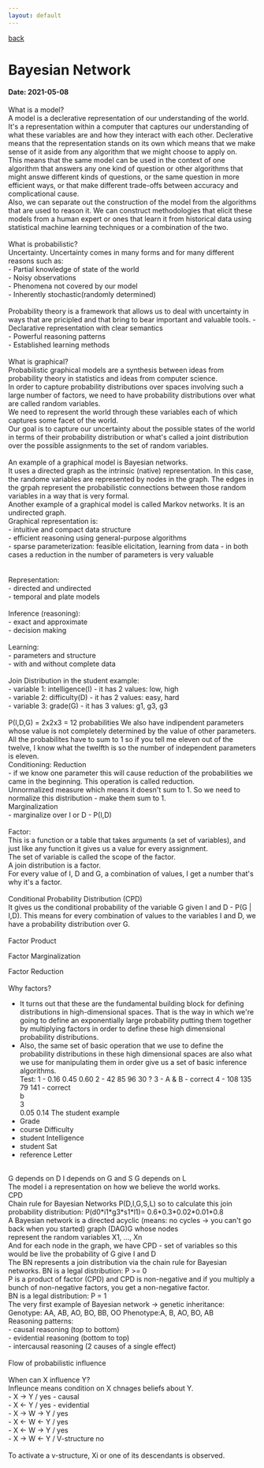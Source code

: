 ```yaml
---
layout: default
---
```

[back](./full-list.md)

<h1>
Bayesian Network</h1>
<h4>
Date: 2021-05-08
</h4>
<p>
What is a model?<br>
A model is a declerative representation of our understanding of the world. It's a representation
within a computer that captures our understanding of what these variables are and how they interact with
each other. Declerative means that the representation stands on its own which means that we make sense
of it aside from any algorithm that we might choose to apply on.
<br>
This means that the same model can be used in the context of one algorithm that answers any one kind
of question or other algorithms that might answe different kinds of questions, or the same question
in more efficient ways, or that make different trade-offs between accuracy and complicational cause.
<br>
Also, we can separate out the construction of the model from the algorithms that are used to reason it.
We can construct methodologies that elicit these models from a human expert or ones that learn it from
historical data using statistical machine learning techniques or a combination of the two.
<br>
<br>
What is probabilistic?<br>
Uncertainty. Uncertainty comes in many forms and for many
different reasons such as:<br>
- Partial knowledge of state of the world<br>
- Noisy observations<br>
- Phenomena not covered by our model<br>
- Inherently stochastic(randomly determined)<br>
<br>
Probability theory is a framework that allows us to deal with uncertainty in ways that are pricipled
and that bring to bear important and valuable tools.
- Declarative representation with clear semantics<br>
- Powerful reasoning patterns<br>
- Established learning methods<br>
<br>
What is graphical?<br>
Probabilistic graphical models are a synthesis between ideas from probability theory in statistics and
ideas from computer science.<br>
In order to capture probability distributions over spaces involving such a large number of factors, we
need to have probability distributions over what are called random variables.<br>
We need to represent the world through these variables each of which captures some facet of the world.<br>
Our goal is to capture our uncertainty about the possible states of the world in terms of their probability 
distribution or what's called a joint distribution over the possible assignments to the set of random 
variables.
<br>
<br>
An example of a graphical model is Bayesian networks.<br>
It uses a directed graph as the intrinsic (native) representation. In this case, the randome variables
are represented by nodes in the graph. The edges in the grpah represent the probabilistic connections
between those random variables in a way that is very formal.
<br>
Another example of a graphical model is called Markov networks.
It is an undirected graph.
<br>
Graphical representation is:<br>
- intuitive and compact data structure<br>
- efficient reasoning using general-purpose algorithms<br>
- sparse parameterization: feasible elicitation, learning from data - in both cases a reduction in
the number of parameters is very valuable<br>
<br>
<br>
Representation:<br>
- directed and undirected<br>
- temporal and plate models<br>
<br>
Inference (reasoning):<br>
- exact and approximate<br>
- decision making<br>
<br> 
Learning:<br>
- parameters and structure<br>
- with and without complete data<br>
<br>
Join Distribution in the student example:<br>
- variable 1: intelligence(I) - it has 2 values: low, high<br>
- variable 2: difficulty(D) - it has 2 values: easy, hard<br>
- variable 3: grade(G) - it has 3 values: g1, g3, g3<br>
<br>
P(I,D,G) = 2x2x3 = 12 probabilities
We also have indipendent parameters whose value is not completely determined by the value of other
parameters.<br>
All the probabilites have to sum to 1 so if you tell me eleven out of the twelve, I know what the 
twelfth is so the number of independent parameters is eleven.
<br>
Conditioning: Reduction<br>
- if we know one parameter this will cause reduction of the probabilities we came in the beginning.
This operation is called reduction.<br>
Unnormalized measure which means it doesn't sum to 1. So we need to normalize this distribution - make 
them sum to 1.<br>
Marginalization<br>
- marginalize over I or D - P(I,D)<br>
<br>
Factor:<br>
This is a function or a table that takes arguments (a set of variables), and just like any function
it gives us a value for every assignment.<br>
The set of variable is called the scope of the factor.<br>
A join distribution is a factor.<br>
For every value of I, D and G, a combination of values, I get a number that's why it's a factor.<br>
<br>
Conditional Probability Distribution (CPD)<br>
It gives us the conditional probability of the variable G given I and D - P(G | I,D).
This means for every combination of values to the variables I and D, we have a probability distribution over G.<br>
<br>
Factor Product<br>
 
Factor Marginalization<br>

Factor Reduction<br>
<br>
Why factors?<br>
- It turns out that these are the fundamental building block for defining distributions in high-dimensional spaces. That is the way in which we're going to define an exponentially large probability putting them together by multiplying factors in order to define these high dimensional probability distributions.<br>
- Also, the same set of basic operation that we use to define the probability distributions in these high dimensional spaces are also what we use for manipulating them in order give us a set of basic inference algorithms.<br>
Test:
1 - 0.16 0.45 0.60 
2 - 42 85 96 30 ?
3 - A & B - correct
4 - 108 135 79 141 - correct
<br>b
<br>3
<br>0.05 0.14
The student example
- Grade 
- course Difficulty
- student Intelligence
- student Sat
- reference Letter
<br>
G depends on D
I depends on G and S
G depends on L
<br>
The model i a representation on how we believe the world works.
<br>
CPD
<br>
Chain rule for Bayesian Networks
P(D,I,G,S,L) so to calculate this join probability distribution: P(d0*i1*g3*s1*l1)= 0.6*0.3*0.02*0.01*0.8
<br>
A Bayesian network is a directed acyclic (means: no cycles -> you can't go back when you started) graph (DAG)G whose nodes<br>
represent the random variables X1, ..., Xn<br>
And for each node in the graph, we have CPD - set of variables so this would be live the probability of G give I and D
<br>
The BN represents a join distribution via the chain rule for Bayesian networks.
BN is a legal distribution: P >= 0
<br>
P is a product of factor (CPD) and CPD is non-negative and if you multiply a bunch of non-negative factors, you get a non-negative factor.
<br>
BN is a legal distribution: P = 1
<br>
The very first example of Bayesian network -> genetic inheritance:
Genotype: AA, AB, AO, BO, BB, OO 
Phenotype:A, B, AO, BO, AB
<br>
Reasoning patterns:<br>
- causal reasoning (top to bottom)<br>
- evidential reasoning (bottom to top)<br>
- intercausal reasoning (2 causes of a single effect)<br>
<br>
Flow of probabilistic influence<br>
<br>
When can X influence Y?<br>
Infleunce means condition on X chnages beliefs about Y.<br>
- X -> Y / yes - causal<br>
- X <- Y / yes - evidential<br>
- X -> W -> Y / yes<br>
- X <- W <- Y / yes<br>
- X <- W -> Y / yes<br>
- X -> W <- Y / V-structure no<br>
<br>
To activate a v-structure, Xi or one of its descendants is observed.





  




</p>

